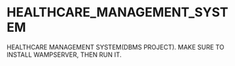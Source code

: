 # HEALTHCARE_MANAGEMENT_SYSTEM
HEALTHCARE MANAGEMENT SYSTEM(DBMS PROJECT). MAKE SURE TO INSTALL WAMPSERVER, THEN RUN IT.

